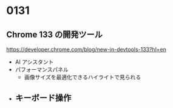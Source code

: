 # 0131

## Chrome 133 の開発ツール

https://developer.chrome.com/blog/new-in-devtools-133?hl=en

- AI アシスタント
- パフォーマンスパネル
  - 画像サイズを最適化できるハイライトで見られる
- キーボード操作
  - 
